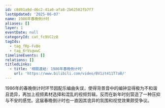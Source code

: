 ```yaml
---
id: c8d01a9d-d6c2-41a0-afa8-2b62502fb7f7
lastUpdated: '2025-06-07'
name: 1986年春晚倒计时
aliases: []
layer: 1
eventDate: null
categoryId: cat_fc9VC2z8
tagIds:
  - tag_fRp-FvBe
  - tag_6rVsgwwC
timelineEvents: []
relations: []
titledLinks:
  - title: '相關連結: 1986年春晚倒计时'
    url: 'https://www.bilibili.com/video/BV1zt411T7aB/'
---
```

1986年的春晚倒计时环节因配乐编曲失误，使得背景音中的编钟显得极为不和谐且诡异，再加上视频素材选择和混乱的视频剪辑，反而在新年时刻营造了一种压抑与不安的感觉。这届春晚倒计时也一直因其诡异的氛围和视觉效果颇受争议。
